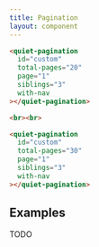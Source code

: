 ```yaml
---
title: Pagination
layout: component
---
```


```html {.example}
<quiet-pagination 
  id="custom"
  total-pages="20"
  page="1"
  siblings="3"
  with-nav
></quiet-pagination>

<br><br>

<quiet-pagination 
  id="custom" 
  total-pages="30"
  page="1" 
  siblings="3"
  with-nav
></quiet-pagination>
```

## Examples

TODO
